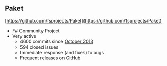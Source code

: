 ## Paket

[https://github.com/fsprojects/Paket](https://github.com/fsprojects/Paket)

* F# Community Project
* Very active
  * 4600 commits since [October 2013](https://github.com/fsprojects/Paket/commit/169ced2ed09d5a02245e7a8533fc6d111c55dbcb)
  * 594 closed issues
  * Immediate response (and fixes) to bugs
  * Frequent releases on GitHub
